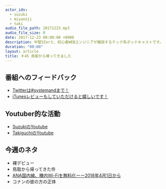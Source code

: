 ```yaml
---
actor_ids:
  - suzuki
  - miyanoji
  - taki
audio_file_path: 20171223.mp3
audio_file_size: 0
date: 2017-12-23 00:00:00 +0900
description: 中堅SIerと、初心者WEBエンジニアが雑談するテック系ポッドキャストです。
duration: "00:00"
layout: article
title: ＃45 鳥取から帰ってきました
---
```

## 番組へのフィードバック
* [Twitterは#systemandまで！](https://twitter.com/search?q=%23systemand)
* [iTunesレビューもしていただけると嬉しいです！](https://itunes.apple.com/jp/podcast/systemand-online/id1205168408?mt=2)

## Youtuber的な活動
* [SuzukiのYoutube](https://www.youtube.com/channel/UCqTozqKO5AWD8OccCnW3Rvw)
* [TakiguchiのYoutube](https://www.youtube.com/channel/UCtoXGiMeDggQPdGoanDE2sA)


## 今週のネタ
* 裸デビュー
* 鳥取から帰ってきた件
* [ANA国内線、機内Wi-Fiを無料化ーー2018年4月1日から](https://gori.me/it/102079)
* コナンの彼の方の正体

